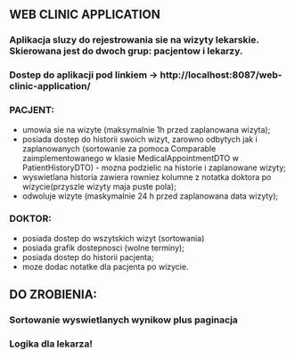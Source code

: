 ## WEB CLINIC APPLICATION
### Aplikacja sluzy do rejestrowania sie na wizyty lekarskie. Skierowana jest do dwoch grup: pacjentow i lekarzy.
### Dostep do aplikacji pod linkiem -> http://localhost:8087/web-clinic-application/
### PACJENT:
* umowia sie na wizyte (maksymalnie 1h przed zaplanowana wizyta);
* posiada dostep do historii swoich wizyt, zarowno odbytych jak i zaplanowanych (sortowanie za pomoca Comparable zaimplementowanego w klasie MedicalAppointmentDTO w PatientHistoryDTO) - mozna podzielic na historie i zaplanowane wizyty;
* wyswietlana historia zawiera rowniez kolumne z notatka doktora po wizycie(przyszle wizyty maja puste pola);
* odwoluje wizyte (maskymalnie 24 h przed zaplanowana data wizyty);
### DOKTOR:
* posiada dostep do wszytskich wizyt (sortowania)
* posiada grafik dostepnosci (wolne terminy);
* posiada dostep do historii pacjenta;
* moze dodac notatke dla pacjenta po wizycie.


## DO ZROBIENIA:
### Sortowanie wyswietlanych wynikow plus paginacja
### Logika dla lekarza!